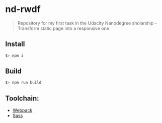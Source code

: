 # nd-rwdf
> Repository for my first task in the Udacity Nanodegree sholarship - Transform static page into a  responsive one

## Install
```bash
$> npm i
```

## Build
```bash
$> npm run build
```

## Toolchain:
* [Webpack](https://webpack.js.org/)
* [Sass](https://sass-lang.com)
